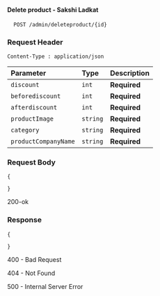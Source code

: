 
#
#### Delete product  - Sakshi Ladkat 

```
  POST /admin/deleteproduct/{id}
```
### Request Header
```
Content-Type : application/json
```

| Parameter | Type     | Description                |
| :-------- | :------- | :------------------------- |
|`discount`|`int`|**Required**|
|`beforediscount`|`int`|**Required**|
|`afterdiscount`|`int`|**Required**|
|`productImage`|`string`|**Required**|
|`category`|`string`|**Required**|
|`productCompanyName`|`string`|**Required**|


### Request Body 
```
{
       
}
```
200-ok

### Response
```
{
    
}

```
400 - Bad Request 

404 - Not Found

500 - Internal Server Error

#